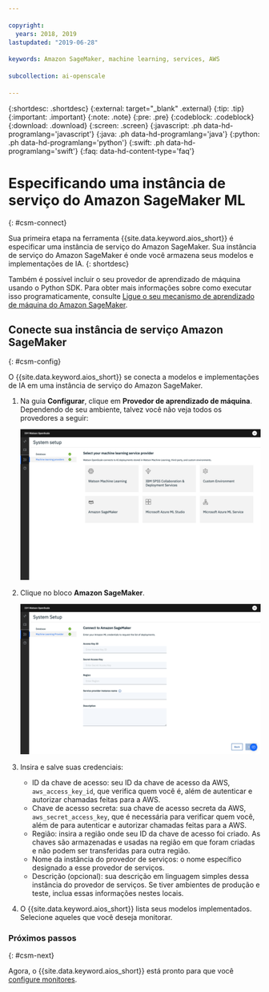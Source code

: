 ```yaml
---

copyright:
  years: 2018, 2019
lastupdated: "2019-06-28"

keywords: Amazon SageMaker, machine learning, services, AWS

subcollection: ai-openscale

---
```


{:shortdesc: .shortdesc}
{:external: target="_blank" .external}
{:tip: .tip}
{:important: .important}
{:note: .note}
{:pre: .pre}
{:codeblock: .codeblock}
{:download: .download}
{:screen: .screen}
{:javascript: .ph data-hd-programlang='javascript'}
{:java: .ph data-hd-programlang='java'}
{:python: .ph data-hd-programlang='python'}
{:swift: .ph data-hd-programlang='swift'}
{:faq: data-hd-content-type='faq'}

# Especificando uma instância de serviço do Amazon SageMaker ML
{: #csm-connect}

Sua primeira etapa na ferramenta {{site.data.keyword.aios_short}} é especificar uma instância de serviço do Amazon SageMaker. Sua instância de serviço do Amazon SageMaker é onde você armazena seus modelos e implementações de IA.
{: shortdesc}

Também é possível incluir o seu provedor de aprendizado de máquina usando o Python SDK. Para obter mais informações sobre como executar isso programaticamente, consulte [Ligue o seu mecanismo de aprendizado de máquina do Amazon SageMaker](/docs/services/ai-openscale?topic=ai-openscale-cml-connect#cml-smbind).

## Conecte sua instância de serviço Amazon SageMaker
{: #csm-config}

O {{site.data.keyword.aios_short}} se conecta a modelos e implementações de IA em uma instância de serviço do Amazon SageMaker.

1. Na guia **Configurar**, clique em **Provedor de aprendizado de máquina**. Dependendo de seu ambiente, talvez você não veja todos os provedores a seguir:

   ![A tela Selecionar seu provedor de serviços do mecanismo de aprendizado de máquina é mostrada com blocos para os mecanismos de aprendizado de máquina suportados](images/wos-machine-learning-providers-selection.png)

1.  Clique no bloco **Amazon SageMaker**.

    ![Inserir as credenciais de serviço do Amazon SageMaker](images/connect-sage-cred.png)

1.  Insira e salve suas credenciais:

    - ID da chave de acesso: seu ID da chave de acesso da AWS, `aws_access_key_id`, que verifica quem você é, além de autenticar e autorizar chamadas feitas para a AWS.
    - Chave de acesso secreta: sua chave de acesso secreta da AWS, `aws_secret_access_key`, que é necessária para verificar quem você, além de para autenticar e autorizar chamadas feitas para a AWS.
    - Região: insira a região onde seu ID da chave de acesso foi criado. As chaves são armazenadas e usadas na região em que foram criadas e não podem ser transferidas para outra região. 
    - Nome da instância do provedor de serviços: o nome específico designado a esse provedor de serviços.
    - Descrição (opcional): sua descrição em linguagem simples dessa instância do provedor de serviços. Se tiver ambientes de produção e teste, inclua essas informações nestes locais.

1.  O {{site.data.keyword.aios_short}} lista seus modelos implementados. Selecione aqueles que você deseja monitorar.

### Próximos passos
{: #csm-next}

Agora, o {{site.data.keyword.aios_short}} está pronto para que você [configure monitores](/docs/services/ai-openscale?topic=ai-openscale-mo-config).
